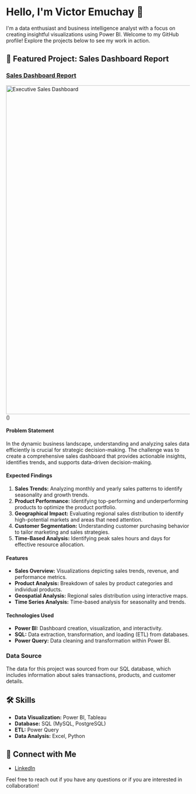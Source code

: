 # Hello, I'm Victor Emuchay 👋

I'm a data enthusiast and business intelligence analyst with a focus on creating insightful visualizations using Power BI. Welcome to my GitHub profile! Explore the projects below to see my work in action.

## 🚀 Featured Project: Sales Dashboard Report

### [Sales Dashboard Report]([link-to-sales-dashboard](https://lookerstudio.google.com/u/0/reporting/b0692bbc-42d0-46ba-8120-2eb58ddcee65/page/OUOeD))
<img width="900" alt="Executive Sales Dashboard" src="https://github.com/Victor7615/Sales-Analysis/assets/92019004/2df9bec1-e791-401b-a902-fd4ac49242f8">
()

#### Problem Statement
In the dynamic business landscape, understanding and analyzing sales data efficiently is crucial for strategic decision-making. The challenge was to create a comprehensive sales dashboard that provides actionable insights, identifies trends, and supports data-driven decision-making.

#### Expected Findings
1. **Sales Trends:** Analyzing monthly and yearly sales patterns to identify seasonality and growth trends.
2. **Product Performance:** Identifying top-performing and underperforming products to optimize the product portfolio.
3. **Geographical Impact:** Evaluating regional sales distribution to identify high-potential markets and areas that need attention.
4. **Customer Segmentation:** Understanding customer purchasing behavior to tailor marketing and sales strategies.
5. **Time-Based Analysis:** Identifying peak sales hours and days for effective resource allocation.

#### Features
- **Sales Overview:** Visualizations depicting sales trends, revenue, and performance metrics.
- **Product Analysis:** Breakdown of sales by product categories and individual products.
- **Geospatial Analysis:** Regional sales distribution using interactive maps.
- **Time Series Analysis:** Time-based analysis for seasonality and trends.

#### Technologies Used
- **Power BI:** Dashboard creation, visualization, and interactivity.
- **SQL:** Data extraction, transformation, and loading (ETL) from databases.
- **Power Query:** Data cleaning and transformation within Power BI.

### Data Source
The data for this project was sourced from our SQL database, which includes information about sales transactions, products, and customer details.

## 🛠️ Skills

- **Data Visualization:** Power BI, Tableau
- **Database:** SQL (MySQL, PostgreSQL)
- **ETL:** Power Query
- **Data Analysis:** Excel, Python

## 🔗 Connect with Me

- [LinkedIn]([your-linkedin-profile](https://www.linkedin.com/in/victoremuchay/))


Feel free to reach out if you have any questions or if you are interested in collaboration!
